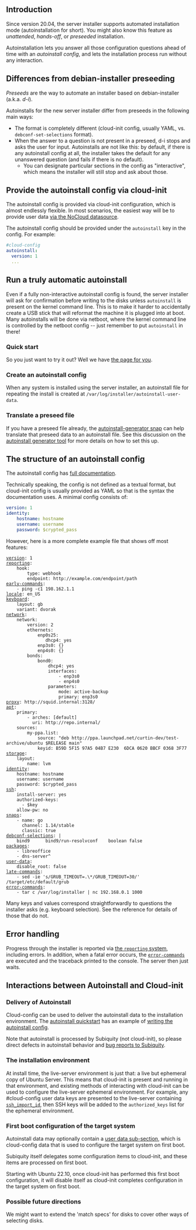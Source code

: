 ## Introduction

Since version 20.04, the server installer supports automated installation mode (autoinstallation for short). You might also know this feature as *unattended*, *hands-off*, or *preseeded* installation.

Autoinstallation lets you answer all those configuration questions ahead of time with an *autoinstall config*, and lets the installation process run without any interaction.

## Differences from debian-installer preseeding

*Preseeds* are the way to automate an installer based on debian-installer (a.k.a. *d-i*).

Autoinstalls for the new server installer differ from preseeds in the following main ways:

 * The format is completely different (cloud-init config, usually YAML, vs. `debconf-set-selections` format).
 * When the answer to a question is not present in a preseed, d-i stops and asks the user for input. Autoinstalls are not like this: by default, if there is any autoinstall config at all, the installer takes the default for any unanswered question (and fails if there is no default).
    * You can designate particular sections in the config as "interactive", which means the installer will still stop and ask about those.

## Provide the autoinstall config via cloud-init

The autoinstall config is provided via cloud-init configuration, which is almost endlessly flexible. In most scenarios, the easiest way will be to provide user data [via the NoCloud datasource](https://cloudinit.readthedocs.io/en/latest/reference/datasources/nocloud.html).

The autoinstall config should be provided under the `autoinstall` key in the config. For example:

```yaml
#cloud-config
autoinstall:
  version: 1
  ...
```

## Run a truly automatic autoinstall

Even if a fully non-interactive autoinstall config is found, the server installer will ask for confirmation before writing to the disks unless `autoinstall` is present on the kernel command line. This is to make it harder to accidentally create a USB stick that will reformat the machine it is plugged into at boot. Many autoinstalls will be done via netboot, where the kernel command line is controlled by the netboot config -- just remember to put `autoinstall` in there!

### Quick start

So you just want to try it out? Well we have [the page for you](autoinstall-quickstart.md).

### Create an autoinstall config

When any system is installed using the server installer, an autoinstall file for repeating the install is created  at `/var/log/installer/autoinstall-user-data`.

### Translate a preseed file

If you have a preseed file already, the [autoinstall-generator snap](https://snapcraft.io/autoinstall-generator) can help translate that preseed data to an autoinstall file. See this discussion on the [autoinstall generator tool](https://discourse.ubuntu.com/t/autoinstall-generator-tool-to-help-with-creation-of-autoinstall-files-based-on-preseed/21334) for more details on how to set this up.

## The structure of an autoinstall config

The autoinstall config has [full documentation](autoinstall-reference.md).

Technically speaking, the config is not defined as a textual format, but cloud-init config is usually provided as YAML so that is the syntax the documentation uses. A minimal config consists of:

```yaml
version: 1
identity:
    hostname: hostname
    username: username
    password: $crypted_pass
```

However, here is a more complete example file that shows off most features:

<pre><code><a href="autoinstall-reference.md#version">version</a>: 1
<a href="autoinstall-reference.md#reporting">reporting</a>:
    hook:
        type: webhook
        endpoint: http://example.com/endpoint/path
<a href="autoinstall-reference.md#early-commands">early-commands</a>:
    - ping -c1 198.162.1.1
<a href="autoinstall-reference.md#locale">locale</a>: en_US
<a href="autoinstall-reference.md#keyboard">keyboard</a>:
    layout: gb
    variant: dvorak
<a href="autoinstall-reference.md#network">network</a>:
    network:
        version: 2
        ethernets:
            enp0s25:
               dhcp4: yes
            enp3s0: {}
            enp4s0: {}
        bonds:
            bond0:
                dhcp4: yes
                interfaces:
                    - enp3s0
                    - enp4s0
                parameters:
                    mode: active-backup
                    primary: enp3s0
<a href="autoinstall-reference.md#proxy">proxy</a>: http://squid.internal:3128/
<a href="autoinstall-reference.md#apt">apt</a>:
    primary:
        - arches: [default]
          uri: http://repo.internal/
    sources:
        my-ppa.list:
            source: "deb http://ppa.launchpad.net/curtin-dev/test-archive/ubuntu $RELEASE main"
            keyid: B59D 5F15 97A5 04B7 E230  6DCA 0620 BBCF 0368 3F77
<a href="autoinstall-reference.md#storage">storage</a>:
    layout:
        name: lvm
<a href="autoinstall-reference.md#identity">identity</a>:
    hostname: hostname
    username: username
    password: $crypted_pass
<a href="autoinstall-reference.md#ssh">ssh</a>:
    install-server: yes
    authorized-keys:
      - $key
    allow-pw: no
<a href="autoinstall-reference.md#snaps">snaps</a>:
    - name: go
      channel: 1.14/stable
      classic: true
<a href="autoinstall-reference.md#debconf-selections">debconf-selections</a>: |
    bind9      bind9/run-resolvconf    boolean false
<a href="autoinstall-reference.md#packages">packages</a>:
    - libreoffice
    - dns-server^
<a href="autoinstall-reference.md#user-data">user-data</a>:
    disable_root: false
<a href="autoinstall-reference.md#late-commands">late-commands</a>:
    - sed -ie 's/GRUB_TIMEOUT=.\*/GRUB_TIMEOUT=30/' /target/etc/default/grub
<a href="autoinstall-reference.md#error-commands">error-commands</a>:
    - tar c /var/log/installer | nc 192.168.0.1 1000
</code></pre>

Many keys and values correspond straightforwardly to questions the installer asks (e.g. keyboard selection). See the reference for details of those that do not.

## Error handling

Progress through the installer is reported via [the `reporting` system](/t/automated-server-install-reference/16613#reporting), including errors. In addition, when a fatal error occurs, the [`error-commands`](/t/automated-server-install-reference/16613#error-commands) are executed and the traceback printed to the console. The server then just waits.

## Interactions between Autoinstall and Cloud-init

### Delivery of Autoinstall

Cloud-config can be used to deliver the autoinstall data to the installation environment. The [autoinstall quickstart](/t/automated-server-install-quickstart/16614) has an example of [writing the autoinstall config](/t/automated-server-install-quickstart/16614#write-your-autoinstall-config).

Note that autoinstall is processed by Subiquity (not cloud-init), so please direct defects in autoinstall behavior and [bug reports to Subiquity](https://bugs.launchpad.net/subiquity/+filebug).

### The installation environment

At install time, the live-server environment is just that: a live but ephemeral copy of Ubuntu Server.  This means that cloud-init is present and running in that environment, and existing methods of interacting with cloud-init can be used to configure the live-server ephemeral environment. For example, any #cloud-config user data keys are presented to the live-server containing [`ssh_import_id`]( https://cloudinit.readthedocs.io/en/latest/reference/modules.html#ssh-import-id), then SSH keys will be added to the `authorized_keys` list for the ephemeral environment.

### First boot configuration of the target system

Autoinstall data may optionally contain a [user data sub-section](/t/automated-server-install-reference/16613#user-data), which is cloud-config data that is used to configure the target system on first boot.

Subiquity itself delegates some configuration items to cloud-init, and these items are processed on first boot.

Starting with Ubuntu 22.10, once cloud-init has performed this first boot configuration, it will disable itself as cloud-init completes configuration in the target system on first boot.

### Possible future directions

We might want to extend the 'match specs' for disks to cover other ways of selecting disks.

